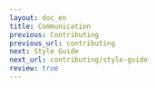```yaml
---
layout: doc_en
title: Communication
previous: Contributing
previous_url: contributing
next: Style Guide
next_url: contributing/style-guide
review: true
---
```

